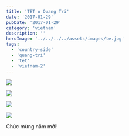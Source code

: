 ```yaml
---
title: 'TET o Quang Tri'
date: '2017-01-29'
pubDate: '2017-01-29'
category: 'vietnam'
description: ''
heroImage: '../../../../assets/images/te.jpg'
tags:
  - 'country-side'
  - 'quang-tri'
  - 'tet'
  - 'vietnam-2'
---
```


[![](http://malparty.fr/wp-content/uploads/2017/01/wp-image-976905096jpg.jpg)](http://malparty.fr/wp-content/uploads/2017/01/wp-image-976905096jpg.jpg)

[![](http://malparty.fr/wp-content/uploads/2017/01/wp-image-1938931773jpg.jpg)](http://malparty.fr/wp-content/uploads/2017/01/wp-image-1938931773jpg.jpg)

[![](http://malparty.fr/wp-content/uploads/2017/01/wp-image-477764705jpg.jpg)](http://malparty.fr/wp-content/uploads/2017/01/wp-image-477764705jpg.jpg)

[![](http://malparty.fr/wp-content/uploads/2017/01/wp-image-411967745jpg.jpg)](http://malparty.fr/wp-content/uploads/2017/01/wp-image-411967745jpg.jpg)

Chúc mừng năm mới!
